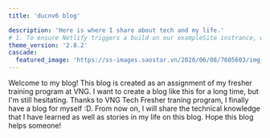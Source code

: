 ```yaml
---
title: 'ducnv6 blog'

description: 'Here is where I share about tech and my life.'
# 1. To ensure Netlify triggers a build on our exampleSite instrance, we need to change a file in the exampleSite directory.
theme_version: '2.8.2'
cascade:
  featured_image: 'https://ss-images.saostar.vn/2020/06/08/7605603/img_2342-1.png'
---
```


Welcome to my blog! This blog is created as an assignment of my fresher training program at VNG. I want to create a blog like this for a long time, but I'm still hesitating. Thanks to VNG Tech Fresher traning program, I finally have a blog for myself :D. From now on, I will share the technical knowledge that I have learned as well as stories in my life on this blog. Hope this blog helps someone!
